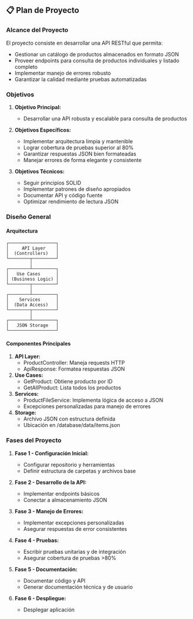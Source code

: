 ## 📋 Plan de Proyecto

### Alcance del Proyecto
El proyecto consiste en desarrollar una API RESTful que permita:
- Gestionar un catálogo de productos almacenados en formato JSON
- Proveer endpoints para consulta de productos individuales y listado completo
- Implementar manejo de errores robusto
- Garantizar la calidad mediante pruebas automatizadas

### Objetivos
1. **Objetivo Principal:**
   - Desarrollar una API robusta y escalable para consulta de productos

2. **Objetivos Específicos:**
   - Implementar arquitectura limpia y mantenible
   - Lograr cobertura de pruebas superior al 80%
   - Garantizar respuestas JSON bien formateadas
   - Manejar errores de forma elegante y consistente

3. **Objetivos Técnicos:**
   - Seguir principios SOLID
   - Implementar patrones de diseño apropiados
   - Documentar API y código fuente
   - Optimizar rendimiento de lectura JSON

### Diseño General
#### Arquitectura
```
┌──────────────────┐
│     API Layer    │
│  (Controllers)   │
└────────┬─────────┘
         │
┌────────┴─────────┐
│   Use Cases      │
│ (Business Logic) │
└────────┬─────────┘
         │
┌────────┴─────────┐
│    Services      │
│  (Data Access)   │
└────────┬─────────┘
         │
┌────────┴─────────┐
│   JSON Storage   │
└──────────────────┘
```
#### Componentes Principales
1. **API Layer:**
   - ProductController: Maneja requests HTTP
   - ApiResponse: Formatea respuestas JSON
2. **Use Cases:**
   - GetProduct: Obtiene producto por ID
   - GetAllProduct: Lista todos los productos
3. **Services:**
   - ProductFileService: Implementa lógica de acceso a JSON
   - Excepciones personalizadas para manejo de errores
4. **Storage:**
   - Archivo JSON con estructura definida
   - Ubicación en /database/data/items.json

### Fases del Proyecto
1. **Fase 1 - Configuración Inicial:**
   - Configurar repositorio y herramientas
   - Definir estructura de carpetas y archivos base

2. **Fase 2 - Desarrollo de la API:**
   - Implementar endpoints básicos
   - Conectar a almacenamiento JSON

3. **Fase 3 - Manejo de Errores:**
   - Implementar excepciones personalizadas
   - Asegurar respuestas de error consistentes

4. **Fase 4 - Pruebas:**
   - Escribir pruebas unitarias y de integración
   - Asegurar cobertura de pruebas >80%

5. **Fase 5 - Documentación:**
   - Documentar código y API
   - Generar documentación técnica y de usuario

6. **Fase 6 - Despliegue:**
   - Desplegar aplicación

   